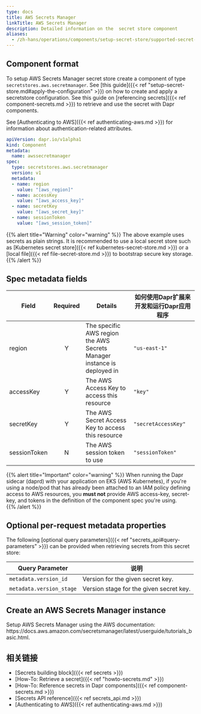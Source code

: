 ```yaml
---
type: docs
title: AWS Secrets Manager
linkTitle: AWS Secrets Manager
description: Detailed information on the  secret store component
aliases:
  - /zh-hans/operations/components/setup-secret-store/supported-secret-stores/aws-secret-manager/
---
```


## Component format

To setup AWS Secrets Manager secret store create a component of type `secretstores.aws.secretmanager`. See [this guide]({{< ref "setup-secret-store.md#apply-the-configuration" >}}) on how to create and apply a secretstore configuration. See this guide on [referencing secrets]({{< ref component-secrets.md >}}) to retrieve and use the secret with Dapr components.

See [Authenticating to AWS]({{< ref authenticating-aws.md >}}) for information about authentication-related attributes.

```yaml
apiVersion: dapr.io/v1alpha1
kind: Component
metadata:
  name: awssecretmanager
spec:
  type: secretstores.aws.secretmanager
  version: v1
  metadata:
  - name: region
    value: "[aws_region]"
  - name: accessKey
    value: "[aws_access_key]"
  - name: secretKey
    value: "[aws_secret_key]"
  - name: sessionToken
    value: "[aws_session_token]"
```

{{% alert title="Warning" color="warning" %}}
The above example uses secrets as plain strings. It is recommended to use a local secret store such as [Kubernetes secret store]({{< ref kubernetes-secret-store.md >}}) or a [local file]({{< ref file-secret-store.md >}}) to bootstrap secure key storage.
{{% /alert %}}

## Spec metadata fields

| Field        | Required | Details                                                                 | 如何使用Dapr扩展来开发和运行Dapr应用程序 |
| ------------ | :------: | ----------------------------------------------------------------------- | ------------------------ |
| region       |     Y    | The specific AWS region the AWS Secrets Manager instance is deployed in | `"us-east-1"`            |
| accessKey    |     Y    | The AWS Access Key to access this resource                              | `"key"`                  |
| secretKey    |     Y    | The AWS Secret Access Key to access this resource                       | `"secretAccessKey"`      |
| sessionToken |     N    | The AWS session token to use                                            | `"sessionToken"`         |

{{% alert title="Important" color="warning" %}}
When running the Dapr sidecar (daprd) with your application on EKS (AWS Kubernetes), if you're using a node/pod that has already been attached to an IAM policy defining access to AWS resources, you **must not** provide AWS access-key, secret-key, and tokens in the definition of the component spec you're using.\
{{% /alert %}}

## Optional per-request metadata properties

The following [optional query parameters]({{< ref "secrets_api#query-parameters" >}}) can be provided when retrieving secrets from this secret store:

| Query Parameter          | 说明                                      |
| ------------------------ | --------------------------------------- |
| `metadata.version_id`    | Version for the given secret key.       |
| `metadata.version_stage` | Version stage for the given secret key. |

## Create an AWS Secrets Manager instance

Setup AWS Secrets Manager using the AWS documentation: https\://docs.aws.amazon.com/secretsmanager/latest/userguide/tutorials_basic.html.

## 相关链接

- [Secrets building block]({{< ref secrets >}})
- [How-To: Retrieve a secret]({{< ref "howto-secrets.md" >}})
- [How-To: Reference secrets in Dapr components]({{< ref component-secrets.md >}})
- [Secrets API reference]({{< ref secrets_api.md >}})
- [Authenticating to AWS]({{< ref authenticating-aws.md >}})
